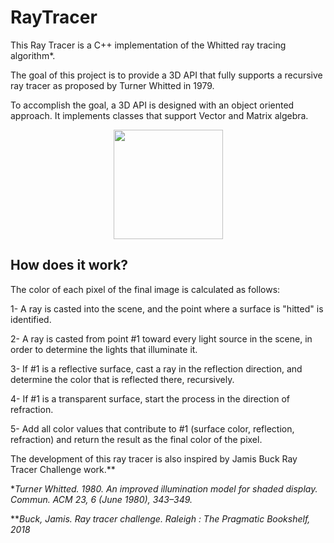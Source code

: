 # RayTracer
This Ray Tracer is a C++ implementation of the Whitted ray tracing algorithm*.

The goal of this project is to provide a 3D API that fully supports a recursive ray tracer as proposed by Turner Whitted in 1979.

To accomplish the goal, a 3D API is designed with an object oriented approach. It implements classes that support Vector and Matrix algebra.
<p align="center">
  <img width="175" height="175" src="https://user-images.githubusercontent.com/66903979/84622090-2d756b80-af17-11ea-8902-46ee321fa7df.jpg">
</p>

## How does it work?
The color of each pixel of the final image is calculated as follows:

1- A ray is casted into the scene, and the point where a surface is "hitted" is identified.

2- A ray is casted from point #1 toward every light source in the scene, in order to determine the lights that illuminate it.

3- If #1 is a reflective surface, cast a ray in the reflection direction, and determine the color that is reflected there, recursively.

4- If #1 is a transparent surface, start the process in the direction of refraction.

5- Add all color values that contribute to #1 (surface color, reflection, refraction) and return the result as the final color of the pixel.

The development of this ray tracer is also inspired by Jamis Buck Ray Tracer Challenge work.**
 
 
 
 
 
 

**Turner Whitted. 1980. An improved illumination model for shaded display. Commun. ACM 23, 6 (June 1980), 343–349.*

***Buck, Jamis. Ray tracer challenge. Raleigh : The Pragmatic Bookshelf, 2018*
